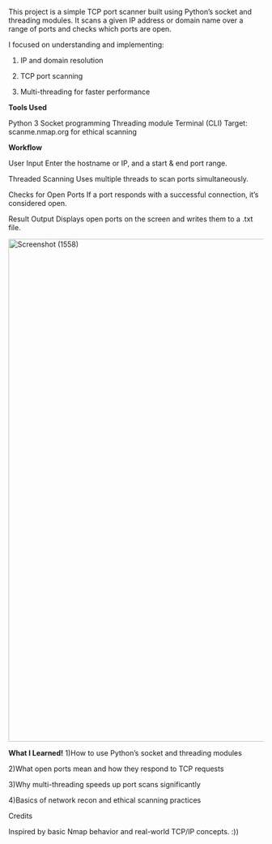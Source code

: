 This project is a simple TCP port scanner built using Python’s socket and threading modules.
It scans a given IP address or domain name over a range of ports and checks which ports are open.

I focused on understanding and implementing:

1) IP and domain resolution

2) TCP port scanning

3) Multi-threading for faster performance



**Tools Used**

Python 3
Socket programming
Threading module
Terminal (CLI)
Target: scanme.nmap.org for ethical scanning


**Workflow**


User Input
Enter the hostname or IP, and a start & end port range.

Threaded Scanning
Uses multiple threads to scan ports simultaneously.

Checks for Open Ports
If a port responds with a successful connection, it’s considered open.

Result Output
Displays open ports on the screen and writes them to a .txt file.



<img width="1853" height="992" alt="Screenshot (1558)" src="https://github.com/user-attachments/assets/88c94a77-a7cf-47c4-b1ae-a7e66665c6c8" />


**What I Learned!**
1)How to use Python’s socket and threading modules

2)What open ports mean and how they respond to TCP requests

3)Why multi-threading speeds up port scans significantly

4)Basics of network recon and ethical scanning practices




Credits

Inspired by basic Nmap behavior and real-world TCP/IP concepts. :))
